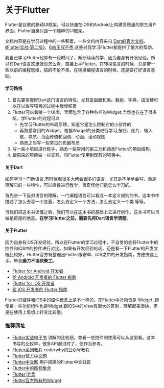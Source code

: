 # 关于Flutter
Flutter是谷歌的移动UI框架，可以快速在iOS和Android上构建高质量的原生用户界面。Flutter自身只是一个纯粹的UI框架。

文档内容是在学习过程中的一些积累，一些文档内容来自 [Dart的官方文档](https://dart.cn/guides/language/language-tour)、[《Flutter实战·第二版》](https://book.flutterchina.club/chapter14/flutter_app_startup.html)、[B站王叔不秃](https://space.bilibili.com/589533168/?spm_id_from=333.999.0.0),这些对我学习Flutter都提供了很大的帮助。

我自己学习Flutter也算有一段时间了，断断续续的学，因为自身有开发经验，所以在Dart语言这里就没怎么看，直接上手Flutter。在转换语言的时候，总是带一些以前的编程思维，搞的不伦不类。在转换编程语言的时候，还是要打好语言基础。

#### 学习路线
1. 首先要掌握好Dart这门语言的特性，尤其是函数和类。数组、字典、语法糖可以在以后写项目的过程中慢慢积累
2. Flutter可以看做一个UI库，里面包含了各种各样的Widget,当然也存在了很多坑。学Flutter的过程可以
   - 先学习Flutter的布局原理，知道它是怎么控制它的小部件的
   - 再熟悉常用的Widget，根据Widget的分类进行学习,按钮、图片、输入框、导航、页面传值和回调、动画、滚动视图
   - 熟悉之后写一些常见的页面布局
3. 写一些小项目进行练手，熟悉一些常用的第三方和熟悉Flutter的项目结构。
4. 跟原来的项目做一些交互，将Flutter使用到现有的项目中。

#### 关于Dart
如何学习一门新语言,有时候看很多大佬会很多们语言，尤其是不单单会写，而是理解它的一些特性，可以直接进行教学，很奇怪他们是怎么学习的。

首先说一下我对语言的理解，一门编程语言可以看成一本定义规则的书，这本书中描述了怎么去写一个变量，怎么去定义一个方法，怎么去定义一个类 等等。

当我们把这本书读懂之后，我们可以在这本书的基础上去进行创作。这本书可以当做是房屋的地基。**在学习Flutter之前，需要先将Dart语言学清楚**。

#### 关于Flutter
因为自身有iOS开发经验，所以在Flutter的学习过程中，不自觉的会将Flutter中的控件和iOS中的控件进行对比。如果有开发经验的话，还是看一下Flutter的开发文档比较好，Flutter官方有整理出Flutter跟安卓、iOS之中的开发指南，方便快速上手。毕竟**磨刀不误砍柴工**。
* [Flutter for Android 开发者](https://flutterchina.club/flutter-for-android/)
* [给 Android 开发者的 Flutter 指南](https://flutter.cn/docs/get-started/flutter-for/android-devs)
* [Flutter for iOS 开发者](https://flutterchina.club/flutter-for-ios/)
* [给 iOS 开发者的 Flutter 指南](https://flutter.cn/docs/get-started/flutter-for/ios-devs)

Flutter的控件和iOS中的控件概念上是不一样的，在Flutter中万物皆是 Widget ,即使是一些功能组件也是Widget,跟iOS中的View有很大的区别，理解起来很快，但是在使用上思想上转变比较慢。

### 推荐网址
* [Flutter实战电子书](https://book.flutterchina.club/#%E7%BC%98%E8%B5%B7) 讲解的比较细，查看一些控件的使用可以从这里看。这本书写的比较早，很多API都过时了，仅作为参考。
* [Flutter系列教程](https://mp.weixin.qq.com/mp/appmsgalbum?__biz=Mzg5MDAzNzkwNA==&action=getalbum&album_id=1566028536430247937&scene=173&from_msgid=2247483692&from_itemidx=1&count=3&nolastread=1#wechat_redirect) coderwhy的公众号教程
* [Flutter官方中文网](https://flutter.cn/docs/cookbook)
* [Flutter中文网](https://flutterchina.club/get-started/install/) 用户搭建的Flutter中文社区
* [Flutter中的图标集合](https://fonts.google.com/icons?selected=Material+Icons)
* [Flutter|老孟](http://laomengit.com/guide/widgets/TextField.html)
* [Flutter官方所有的Widget](https://flutter.dev/docs/development/ui/widgets)